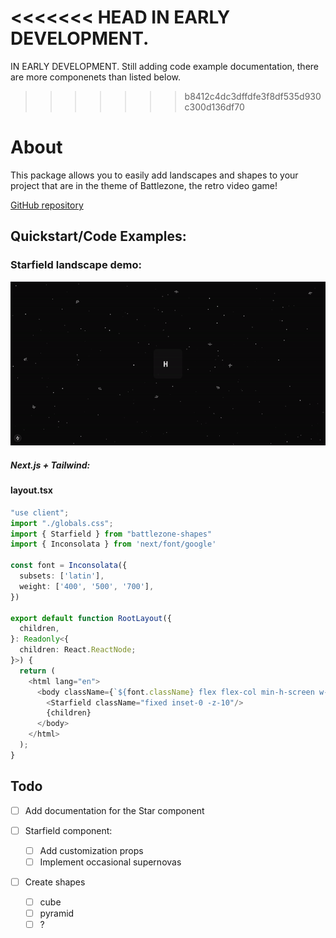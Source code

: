 <<<<<<< HEAD
IN EARLY DEVELOPMENT.
=======
IN EARLY DEVELOPMENT. Still adding code example documentation, there are more componenets than listed below.
>>>>>>> b8412c4dc3dffdfe3f8df535d930c300d136df70

# About

This package allows you to easily add landscapes and shapes to your project that are in the theme of Battlezone, the retro video game!

[GitHub repository](https://github.com/brianmatzelle/battlezone-shapes)

## Quickstart/Code Examples:

### Starfield landscape demo:

![demo](https://github.com/brianmatzelle/battlezone-shapes/blob/main/demo/starfield-demo.gif?raw=true "Starfield Demo")

##### Next.js + Tailwind:

#### layout.tsx

```typescript
"use client";
import "./globals.css";
import { Starfield } from "battlezone-shapes"
import { Inconsolata } from 'next/font/google'

const font = Inconsolata({
  subsets: ['latin'],
  weight: ['400', '500', '700'],
})

export default function RootLayout({
  children,
}: Readonly<{
  children: React.ReactNode;
}>) {
  return (
    <html lang="en">
      <body className={`${font.className} flex flex-col min-h-screen w-full`}>
        <Starfield className="fixed inset-0 -z-10"/>
        {children}
      </body>
    </html>
  );
}
```

## Todo

- [ ] Add documentation for the Star component
- [ ] Starfield component:

  - [ ] Add customization props
  - [ ] Implement occasional supernovas
- [ ] Create shapes

  - [ ] cube
  - [ ] pyramid
  - [ ] ?
